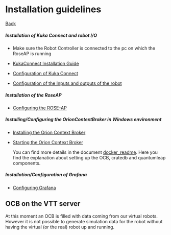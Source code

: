 # Installation guidelines

[Back](READ.md)

##### 	Installation of Kuka Connect and robot I/O

- Make sure the Robot Controller is connected to the pc on which the RoseAP is running


- [KukaConnect Installation Guide](.\KukaConnect_InstallationGuide.md)

- [Configuration of Kuka Connect](.\KukaConnect_ConfigurationGuide.md)

- [Configuration of the Inputs and outputs of the robot](.\KukaIO_ConfigurationGuide.md)

##### 	Installation of the RoseAP

- [Configuring the ROSE-AP](getting-started.md#RoseAP)

  

##### Installing/Configuring the OrionContextBroker in Windows environment

- [Installing the Orion Context Broker](getting-started.md#installation-in-windows)

- [Starting the Orion Context Broker](getting-started.md#start-the-orion-context-broker-using-dockercompose.yml)

  You can find more details in the document [docker_readme](https://github.com/ramp-eu/JS2SF/blob/master/docker/README.md). Here you find the explanation about setting up the OCB, cratedb and quantumleap components.

##### 	Installation/Configuration of Grafana

- [Configuring Grafana](getting-started.md#Grafana)











## OCB on the VTT server 

At this moment an OCB is filled with data coming from our virtual robots. However it is not possible to generate simulation data for the robot without having the virtual (or the real) robot up and running. 

